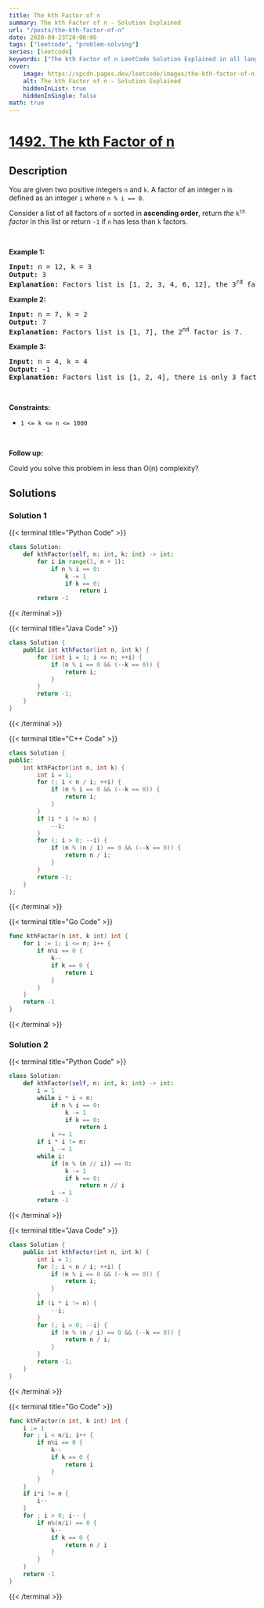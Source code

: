 ```yaml
---
title: The kth Factor of n
summary: The kth Factor of n - Solution Explained
url: "/posts/the-kth-factor-of-n"
date: 2020-09-23T20:00:00
tags: ["leetcode", "problem-solving"]
series: [leetcode]
keywords: ["The kth Factor of n LeetCode Solution Explained in all languages", "1492", "leetcode question 1492", "The kth Factor of n", "LeetCode", "leetcode solution in Python3 C++ Java Go PHP Ruby Swift TypeScript Rust C# JavaScript C", "GeeksforGeeks", "InterviewBit", "Coding Ninjas", "HackerRank", "HackerEarth", "CodeChef", "TopCoder", "AlgoExpert", "freeCodeCamp", "Codeforces", "GitHub", "AtCoder", "Samir Paul"]
cover:
    image: https://spcdn.pages.dev/leetcode/images/the-kth-factor-of-n.webp
    alt: The kth Factor of n - Solution Explained
    hiddenInList: true
    hiddenInSingle: false
math: true
---
```



# [1492. The kth Factor of n](https://leetcode.com/problems/the-kth-factor-of-n)


## Description

<p>You are given two positive integers <code>n</code> and <code>k</code>. A factor of an integer <code>n</code> is defined as an integer <code>i</code> where <code>n % i == 0</code>.</p>

<p>Consider a list of all factors of <code>n</code> sorted in <strong>ascending order</strong>, return <em>the </em><code>k<sup>th</sup></code><em> factor</em> in this list or return <code>-1</code> if <code>n</code> has less than <code>k</code> factors.</p>

<p>&nbsp;</p>
<p><strong class="example">Example 1:</strong></p>

<pre>
<strong>Input:</strong> n = 12, k = 3
<strong>Output:</strong> 3
<strong>Explanation:</strong> Factors list is [1, 2, 3, 4, 6, 12], the 3<sup>rd</sup> factor is 3.
</pre>

<p><strong class="example">Example 2:</strong></p>

<pre>
<strong>Input:</strong> n = 7, k = 2
<strong>Output:</strong> 7
<strong>Explanation:</strong> Factors list is [1, 7], the 2<sup>nd</sup> factor is 7.
</pre>

<p><strong class="example">Example 3:</strong></p>

<pre>
<strong>Input:</strong> n = 4, k = 4
<strong>Output:</strong> -1
<strong>Explanation:</strong> Factors list is [1, 2, 4], there is only 3 factors. We should return -1.
</pre>

<p>&nbsp;</p>
<p><strong>Constraints:</strong></p>

<ul>
	<li><code>1 &lt;= k &lt;= n &lt;= 1000</code></li>
</ul>

<p>&nbsp;</p>
<p><strong>Follow up:</strong></p>

<p>Could you solve this problem in less than O(n) complexity?</p>

## Solutions

### Solution 1

<!-- tabs:start -->

{{< terminal title="Python Code" >}}
```python
class Solution:
    def kthFactor(self, n: int, k: int) -> int:
        for i in range(1, n + 1):
            if n % i == 0:
                k -= 1
                if k == 0:
                    return i
        return -1
```
{{< /terminal >}}

{{< terminal title="Java Code" >}}
```java
class Solution {
    public int kthFactor(int n, int k) {
        for (int i = 1; i <= n; ++i) {
            if (n % i == 0 && (--k == 0)) {
                return i;
            }
        }
        return -1;
    }
}
```
{{< /terminal >}}

{{< terminal title="C++ Code" >}}
```cpp
class Solution {
public:
    int kthFactor(int n, int k) {
        int i = 1;
        for (; i < n / i; ++i) {
            if (n % i == 0 && (--k == 0)) {
                return i;
            }
        }
        if (i * i != n) {
            --i;
        }
        for (; i > 0; --i) {
            if (n % (n / i) == 0 && (--k == 0)) {
                return n / i;
            }
        }
        return -1;
    }
};
```
{{< /terminal >}}

{{< terminal title="Go Code" >}}
```go
func kthFactor(n int, k int) int {
	for i := 1; i <= n; i++ {
		if n%i == 0 {
			k--
			if k == 0 {
				return i
			}
		}
	}
	return -1
}
```
{{< /terminal >}}

<!-- tabs:end -->

### Solution 2

<!-- tabs:start -->

{{< terminal title="Python Code" >}}
```python
class Solution:
    def kthFactor(self, n: int, k: int) -> int:
        i = 1
        while i * i < n:
            if n % i == 0:
                k -= 1
                if k == 0:
                    return i
            i += 1
        if i * i != n:
            i -= 1
        while i:
            if (n % (n // i)) == 0:
                k -= 1
                if k == 0:
                    return n // i
            i -= 1
        return -1
```
{{< /terminal >}}

{{< terminal title="Java Code" >}}
```java
class Solution {
    public int kthFactor(int n, int k) {
        int i = 1;
        for (; i < n / i; ++i) {
            if (n % i == 0 && (--k == 0)) {
                return i;
            }
        }
        if (i * i != n) {
            --i;
        }
        for (; i > 0; --i) {
            if (n % (n / i) == 0 && (--k == 0)) {
                return n / i;
            }
        }
        return -1;
    }
}
```
{{< /terminal >}}

{{< terminal title="Go Code" >}}
```go
func kthFactor(n int, k int) int {
	i := 1
	for ; i < n/i; i++ {
		if n%i == 0 {
			k--
			if k == 0 {
				return i
			}
		}
	}
	if i*i != n {
		i--
	}
	for ; i > 0; i-- {
		if n%(n/i) == 0 {
			k--
			if k == 0 {
				return n / i
			}
		}
	}
	return -1
}
```
{{< /terminal >}}

<!-- tabs:end -->

<!-- end -->
